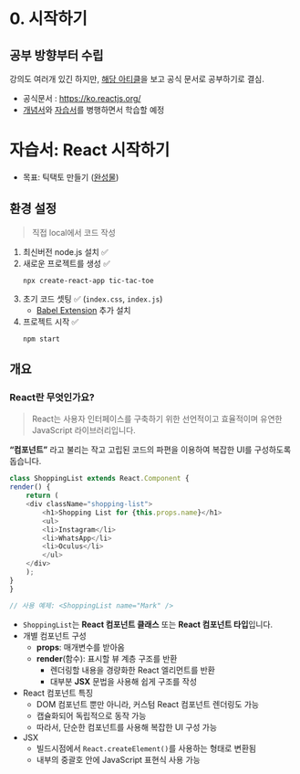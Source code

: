 # 0. 시작하기

## 공부 방향부터 수립
강의도 여러개 있긴 하지만, [해당 아티클](https://geniee.tistory.com/9)을 보고 공식 문서로 공부하기로 결심.

- 공식문서 : https://ko.reactjs.org/
- [개념서](https://ko.reactjs.org/docs/hello-world.html)와 [자습서](https://ko.reactjs.org/tutorial/tutorial.html)를 병행하면서 학습할 예정

# 자습서: React 시작하기
- 목표: 틱택토 만들기 ([완성물](https://codepen.io/gaearon/pen/gWWZgR?editors=0010))

## 환경 설정
> 직접 local에서 코드 작성

1. 최신버전 node.js 설치 ✅ 
2. 새로운 프로젝트를 생성 ✅ 
    ```
    npx create-react-app tic-tac-toe        
    ```
3. 초기 코드 셋팅 ✅  (`index.css`, `index.js`)
    - [Babel Extension](https://marketplace.visualstudio.com/items?itemName=mgmcdermott.vscode-language-babel) 추가 설치
4. 프로젝트 시작 ✅ 
    ```
    npm start
    ```

## 개요
### React란 무엇인가요?
> React는 사용자 인터페이스를 구축하기 위한 선언적이고 효율적이며 유연한 JavaScript 라이브러리입니다. 

**“컴포넌트”** 라고 불리는 작고 고립된 코드의 파편을 이용하여 복잡한 UI를 구성하도록 돕습니다.

```javascript
class ShoppingList extends React.Component {
render() {
    return (
    <div className="shopping-list">
        <h1>Shopping List for {this.props.name}</h1>
        <ul>
        <li>Instagram</li>
        <li>WhatsApp</li>
        <li>Oculus</li>
        </ul>
    </div>
    );
}
}

// 사용 예제: <ShoppingList name="Mark" />
```

- `ShoppingList`는 **React 컴포넌트 클래스** 또는 **React 컴포넌트 타입**입니다. 
- 개별 컴포넌트 구성
    - **props**: 매개변수를 받아옴
    - **render**(함수): 표시할 뷰 계층 구조를 반환
        - 렌더링할 내용을 경량화한 React 엘리먼트를 반환
        - 대부분 **JSX** 문법을 사용해 쉽게 구조를 작성
- React 컴포넌트 특징
    - DOM 컴포넌트 뿐만 아니라, 커스텀 React 컴포넌트 렌더링도 가능
    - 캡슐화되어 독립적으로 동작 가능 
    - 따라서, 단순한 컴포넌트를 사용해 복잡한 UI 구성 가능
- JSX
    - 빌드시점에서 `React.createElement()`를 사용하는 형태로 변환됨
    - 내부의 중괄호 안에 JavaScript 표현식 사용 가능